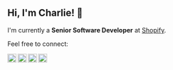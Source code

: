 ## Hi, I'm Charlie! 👋

I'm currently a **Senior Software Developer** at
<a href="https://www.shopify.com/">Shopify</a>.

Feel free to connect:

<a href="https://www.linkedin.com/in/charlesdobson/">
  <img align="left" alt="Charlie's Linkedin" width="20px" src="https://cdn.jsdelivr.net/npm/simple-icons@v3/icons/linkedin.svg" />
</a>
<a href="https://twitter.com/CharlieDobson/">
  <img align="left" alt="Charlie's Twitter" width="20px" src="https://cdn.jsdelivr.net/npm/simple-icons@v3/icons/twitter.svg" />
</a>
<a href="mailto:charlesdobson92@gmail.com">
  <img align="left" alt="Charlie's Gmail" width="20px" src="https://cdn.jsdelivr.net/npm/simple-icons@v3/icons/gmail.svg" />
</a>
<a href="https://medium.com/@charlesdobson/">
  <img align="left" alt="Charlie's Medium" width="20px" src="https://cdn.jsdelivr.net/npm/simple-icons@v3/icons/medium.svg" />
</a>
